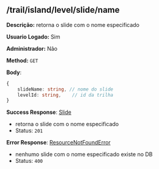 ## /trail/island/level/slide/name

**Descrição:** retorna o slide com o nome especificado

**Usuario Logado:** Sim

**Administrador:** Não

**Method:** `GET`

**Body**:

```typescript
{
    slideName: string, // nome do slide
    levelId: string,    // id da trilha
}
```

**Success Response**: [Slide](../../../../src/domain/trilhas/@entities/slide.ts)
- retorna o slide com o nome especificado
- Status: `201`

**Error Response**: [ResourceNotFoundError](../../../../src/core/errors/resource-not-found-error.ts)
- nenhumo slide com o nome especificado existe no DB
- Status: `400`

